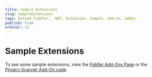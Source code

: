 ```yaml
---
title: Sample Extensions
slug: SampleExtensions
tags: Extend Fiddler, .NET, Extension, Sample, add-on, addon
publish: true
ordinal: 12
---
```


Sample Extensions
=================

To see some sample extensions, view the [Fiddler Add-Ons Page][1] or the [Privacy Scanner Add-On code][2].

[1]: http://fiddler2.com/add-ons
[2]: ./CookieExtension
